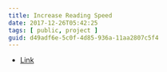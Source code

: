 ```yaml
---
title: Increase Reading Speed
date: 2017-12-26T05:42:25
tags: [ public, project ]
guid: d49adf6e-5c0f-4d85-936a-11aa2807c5f4
---
```



<!--more-->

 * [Link](http://accelareader.com/)
